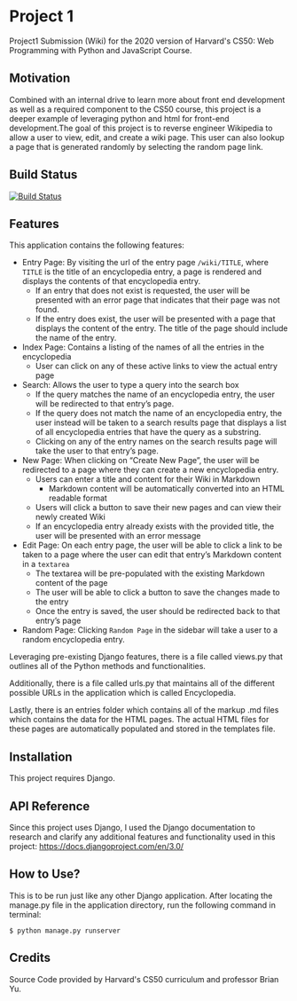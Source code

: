 # Project 1

Project1 Submission (Wiki) for the 2020 version of Harvard's CS50: Web Programming with Python and JavaScript Course.

## Motivation
 Combined with an internal drive to learn more about front end development as well as a required component to the CS50 course, this project is a deeper example of leveraging python and html for front-end development.The goal of this project is to reverse engineer Wikipedia to allow a user to view, edit, and create a wiki page. This user can also lookup a page that is generated randomly by selecting the random page link.

## Build Status
[![Build Status](https://travis-ci.com/username/projectname.svg?branch=master)](https://travis-ci.com/username/projectname)

## Features
This application contains the following features:
* Entry Page: By visiting the url of the entry page `/wiki/TITLE`, where `TITLE` is the title of an encyclopedia entry, a page is rendered and displays the contents of that encyclopedia entry.
  * If an entry that does not exist is requested, the user will be presented with an error page that indicates that their page was not found.
  * If the entry does exist, the user will be presented with a page that displays the content of the entry. The title of the page should include the name of the entry.
* Index Page: Contains a listing of the names of all the entries in the encyclopedia
  * User can click on any of these active links to view the actual entry page
* Search: Allows the user to type a query into the search box
  * If the query matches the name of an encyclopedia entry, the user will be redirected to that entry’s page.
  * If the query does not match the name of an encyclopedia entry, the user instead will be taken to a search results page that displays a list of all encyclopedia entries that have the query as a substring.
  * Clicking on any of the entry names on the search results page will take the user to that entry’s page.
* New Page: When clicking on “Create New Page”, the user will be redirected to a page where they can create a new encyclopedia entry.
  * Users can enter a title and content for their Wiki in Markdown
    * Markdown content will be automatically converted into an HTML readable format
  * Users will click a button to save their new pages and can view their newly created Wiki
  * If an encyclopedia entry already exists with the provided title, the user will be presented with an error message
* Edit Page: On each entry page, the user will be able to click a link to be taken to a page where the user can edit that entry’s Markdown content in a `textarea`
  * The textarea will be pre-populated with the existing Markdown content of the page
  * The user will be able to click a button to save the changes made to the entry
  * Once the entry is saved, the user should be redirected back to that entry’s page
* Random Page: Clicking `Random Page` in the sidebar will take a user to a random encyclopedia entry.


Leveraging pre-existing Django features, there is a file called views.py that outlines all of the Python methods and functionalities.

Additionally, there is a file called urls.py that maintains all of the different possible URLs in the application which is called Encyclopedia.

Lastly, there is an entries folder which contains all of the markup .md files which contains the data for the HTML pages. The actual HTML files for these pages are automatically populated and stored in the templates file.

## Installation
This project requires Django.

## API Reference
Since this project uses Django, I used the Django documentation to research and clarify any additional features and functionality used in this project:
  https://docs.djangoproject.com/en/3.0/

## How to Use?
This is to be run just like any other Django application. After locating the manage.py file in the application directory, run the following command in terminal:

```
$ python manage.py runserver
```

## Credits
Source Code provided by Harvard's CS50 curriculum and professor Brian Yu.
